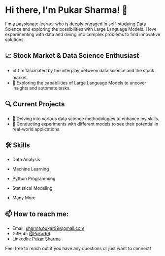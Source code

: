 # Hi there, I'm Pukar Sharma! 👋

I'm a passionate learner who is deeply engaged in self-studying Data Science and exploring the possibilities with Large Language Models. I love experimenting with data and diving into complex problems to find innovative solutions.

## 📈 Stock Market & Data Science Enthusiast
- 📊 I'm fascinated by the interplay between data science and the stock market.
- 🤖 Exploring the capabilities of Large Language Models to uncover insights and automate tasks.

## 🔍 Current Projects
- 🧠 Delving into various data science methodologies to enhance my skills.
- 🚀 Conducting experiments with different models to see their potential in real-world applications.

## 🛠 Skills
- Data Analysis

- Machine Learning

- Python Programming

- Statistical Modeling

- Many More


## 📫 How to reach me:
- Email: [sharma.pukar99@gmail.com](mailto:sharma.pukar99@gmail.com)
- GitHub: [@Pukar99](https://github.com/Pukar99)
- LinkedIn: [Pukar Sharma](https://www.linkedin.com/in/pukar-sharma-99a3b52a1?utm_source=share&utm_campaign=share_via&utm_content=profile&utm_medium=android_app)

Feel free to reach out if you have any questions or just want to connect!

